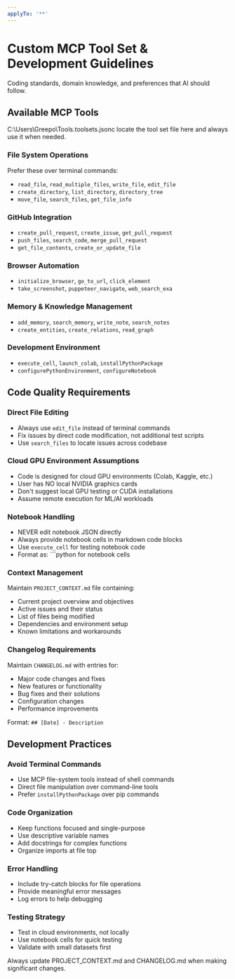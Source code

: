 ```yaml
---
applyTo: '**'
---
```


# Custom MCP Tool Set & Development Guidelines

Coding standards, domain knowledge, and preferences that AI should follow.

## Available MCP Tools
C:\Users\Greepo\Tools.toolsets.jsonc locate the tool set file here and always use it when needed.

### File System Operations
Prefer these over terminal commands:
- `read_file`, `read_multiple_files`, `write_file`, `edit_file`
- `create_directory`, `list_directory`, `directory_tree`
- `move_file`, `search_files`, `get_file_info`

### GitHub Integration
- `create_pull_request`, `create_issue`, `get_pull_request`
- `push_files`, `search_code`, `merge_pull_request`
- `get_file_contents`, `create_or_update_file`

### Browser Automation
- `initialize_browser`, `go_to_url`, `click_element`
- `take_screenshot`, `puppeteer_navigate`, `web_search_exa`

### Memory & Knowledge Management
- `add_memory`, `search_memory`, `write_note`, `search_notes`
- `create_entities`, `create_relations`, `read_graph`

### Development Environment
- `execute_cell`, `launch_colab`, `installPythonPackage`
- `configurePythonEnvironment`, `configureNotebook`

## Code Quality Requirements

### Direct File Editing
- Always use `edit_file` instead of terminal commands
- Fix issues by direct code modification, not additional test scripts
- Use `search_files` to locate issues across codebase

### Cloud GPU Environment Assumptions
- Code is designed for cloud GPU environments (Colab, Kaggle, etc.)
- User has NO local NVIDIA graphics cards
- Don't suggest local GPU testing or CUDA installations
- Assume remote execution for ML/AI workloads

### Notebook Handling
- NEVER edit notebook JSON directly
- Always provide notebook cells in markdown code blocks
- Use `execute_cell` for testing notebook code
- Format as: ```python for notebook cells

### Context Management
Maintain `PROJECT_CONTEXT.md` file containing:
- Current project overview and objectives
- Active issues and their status
- List of files being modified
- Dependencies and environment setup
- Known limitations and workarounds

### Changelog Requirements
Maintain `CHANGELOG.md` with entries for:
- Major code changes and fixes
- New features or functionality
- Bug fixes and their solutions
- Configuration changes
- Performance improvements

Format: `## [Date] - Description`

## Development Practices

### Avoid Terminal Commands
- Use MCP file-system tools instead of shell commands
- Direct file manipulation over command-line tools
- Prefer `installPythonPackage` over pip commands

### Code Organization
- Keep functions focused and single-purpose
- Use descriptive variable names
- Add docstrings for complex functions
- Organize imports at file top

### Error Handling
- Include try-catch blocks for file operations
- Provide meaningful error messages
- Log errors to help debugging

### Testing Strategy
- Test in cloud environments, not locally
- Use notebook cells for quick testing
- Validate with small datasets first

Always update PROJECT_CONTEXT.md and CHANGELOG.md when making significant changes.